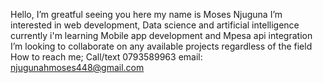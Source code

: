Hello, I’m greatful seeing you here my name is Moses Njuguna
I’m interested in web development, Data science and artificial intelligence currently i'm learning Mobile app development and Mpesa api integration
I’m looking to collaborate on any available projects regardless of the field
   How to reach me;
Call/text  0793589963
  email:     njugunahmoses448@gmail.com
